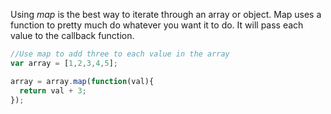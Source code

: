 Using *map* is the best way to iterate through an array or object. Map uses a function to pretty much do whatever you want it to do. It will pass each value to the callback function.

```javascript
//Use map to add three to each value in the array
var array = [1,2,3,4,5];

array = array.map(function(val){
  return val + 3;
});
```
